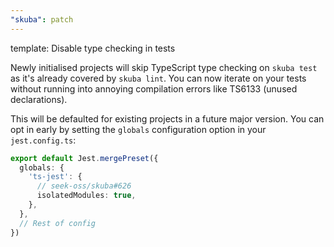 ```yaml
---
"skuba": patch
---
```


template: Disable type checking in tests

Newly initialised projects will skip TypeScript type checking on `skuba test` as it's already covered by `skuba lint`. You can now iterate on your tests without running into annoying compilation errors like TS6133 (unused declarations).

This will be defaulted for existing projects in a future major version. You can opt in early by setting the `globals` configuration option in your `jest.config.ts`:

```typescript
export default Jest.mergePreset({
  globals: {
    'ts-jest': {
      // seek-oss/skuba#626
      isolatedModules: true,
    },
  },
  // Rest of config
})
```
